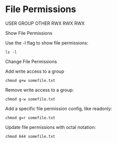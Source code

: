  # File Permissions

 USER GROUP OTHER
  RWX  RWX  RWX

Show File Permissions

Use the -l flag to show file permissions:

```
ls -l
```

Change File Permissions

Add write access to a group

```
chmod g+w somefile.txt
```

Remove write access to a group:

```
chmod g-w somefile.txt
```

Add a specific file permission config, like readonly:

```
chmod g=r somefile.txt
```

Update file permissions with octal notation:

```
chmod 644 somefile.txt
```


